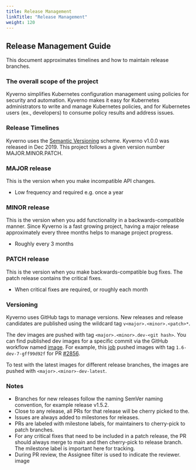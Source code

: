 ```yaml
---
title: Release Management
linkTitle: "Release Management"
weight: 120
---
```


## Release Management Guide

This document approximates timelines and how to maintain release branches.

### The overall scope of the project

Kyverno simplifies Kubernetes configuration management using policies for security and automation. Kyverno makes it easy for Kubernetes administrators to write and manage Kubernetes policies, and for Kubernetes users (ex., developers) to consume policy results and address issues.

### Release Timelines

Kyverno uses the [Semantic Versioning](https://semver.org/) scheme. Kyverno v1.0.0 was released in Dec 2019. This project follows a given version number MAJOR.MINOR.PATCH.

### MAJOR release

This is the version when you make incompatible API changes.

- Low frequency and required e.g. once a year

### MINOR release

This is the version when you add functionality in a backwards-compatible manner. Since Kyverno is a fast growing project, having a major release approximately every three months helps to manage project progress.

- Roughly every 3 months

### PATCH release

This is the version when you make backwards-compatible bug fixes. The patch release contains the critical fixes.

- When critical fixes are required, or roughly each month

### Versioning

Kyverno uses GitHub tags to manage versions. New releases and release candidates are published using the wildcard tag `v<major>.<minor>.<patch>*`.

The dev images are pushed with tag `<major>.<minor>.dev-<git hash>`. You can find published dev images for a specific commit via the GitHub workflow named [image](https://github.com/kyverno/kyverno/actions/workflows/image.yaml). For example, this [job](https://github.com/kyverno/kyverno/runs/4579160206?check_suite_focus=true) pushed images with tag `1.6-dev-7-gff99d92f` for PR [#2856](https://github.com/kyverno/kyverno/pull/2856).

To test with the latest images for different release branches, the images are pushed with `<major>.<minor>-dev-latest`.

### Notes

- Branches for new releases follow the naming SemVer naming convention, for example release v1.5.2.
- Close to any release, all PRs for that release will be cherry picked to the.
- Issues are always added to milestones for releases.
- PRs are labeled with milestone labels, for maintainers to cherry-pick to patch branches.
- For any critical fixes that need to be included in a patch release, the PR should always merge to main and then cherry-pick to release branch. The milestone label is important here for tracking.
- During PR review, the Assignee filter is used to indicate the reviewer.
  image
